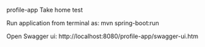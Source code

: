 profile-app
Take home test

Run application from terminal as: mvn spring-boot:run

Open Swagger ui: http://localhost:8080/profile-app/swagger-ui.htm
